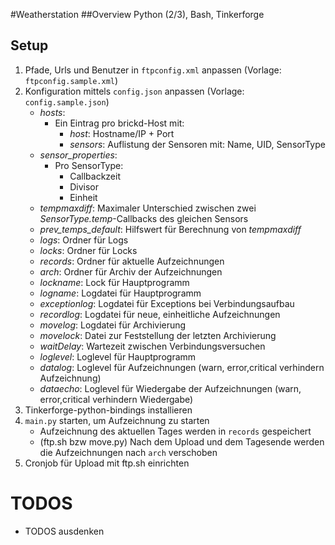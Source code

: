 #Weatherstation
##Overview
Python (2/3), Bash, Tinkerforge

## Setup

1. Pfade, Urls und Benutzer in `ftpconfig.xml` anpassen (Vorlage: `ftpconfig.sample.xml`)
2. Konfiguration mittels `config.json` anpassen (Vorlage: `config.sample.json`)
	* *hosts*:
		* Ein Eintrag pro brickd-Host mit:
			* *host*: Hostname/IP + Port 
			* *sensors*: Auflistung der Sensoren mit: Name, UID, SensorType
	* *sensor_properties*:
		* Pro SensorType:
			* Callbackzeit
			* Divisor
			* Einheit
	* *tempmaxdiff*: Maximaler Unterschied zwischen zwei *SensorType.temp*-Callbacks des gleichen Sensors
	* *prev_temps_default*: Hilfswert für Berechnung von *tempmaxdiff*
	* *logs*: Ordner für Logs
	* *locks*: Ordner für Locks
	* *records*: Ordner für aktuelle Aufzeichnungen
	* *arch*: Ordner für Archiv der Aufzeichnungen
	* *lockname*: Lock für Hauptprogramm
	* *logname*: Logdatei für Hauptprogramm
	* *exceptionlog*: Logdatei für Exceptions bei Verbindungsaufbau
	* *recordlog*: Logdatei für neue, einheitliche Aufzeichnungen
	* *movelog*: Logdatei für Archivierung
	* *movelock*: Datei zur Feststellung der letzten Archivierung
	* *waitDelay*: Wartezeit zwischen Verbindungsversuchen
	* *loglevel*: Loglevel für Hauptprogramm
	* *datalog*: Loglevel für Aufzeichnungen (warn, error,critical verhindern Aufzeichnung)
	* *dataecho*: Loglevel für Wiedergabe der Aufzeichnungen (warn, error,critical verhindern Wiedergabe)
3. Tinkerforge-python-bindings installieren
4. `main.py` starten, um Aufzeichnung zu starten
	* Aufzeichnung des aktuellen Tages werden in `records` gespeichert
	* (ftp.sh bzw move.py) Nach dem Upload und dem Tagesende werden die Aufzeichnungen nach `arch` verschoben
5. Cronjob für Upload mit ftp.sh einrichten

# TODOS
* TODOS ausdenken
